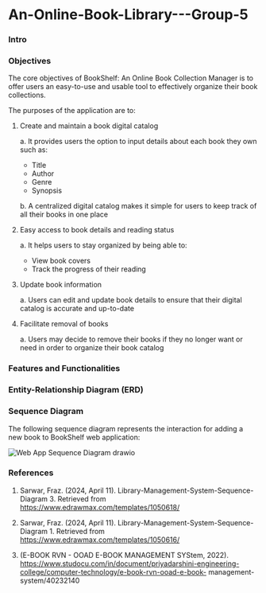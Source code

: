 # An-Online-Book-Library---Group-5


### Intro

### Objectives
The core objectives of BookShelf: An Online Book Collection Manager is to offer users an easy-to-use and usable tool to effectively organize their book collections.

The purposes of the application are to:

  1. Create and maintain a book digital catalog
     
     a. It provides users the option to input details about each book they own such as: 
     - Title
     - Author
     - Genre
     - Synopsis
       
     b. A centralized digital catalog makes it simple for users to keep track of all their books in one place
   
 2. Easy access to book details and reading status 

    a. It helps users to stay organized by being able to:
    - View book covers
    - Track the progress of their reading 
 
 3. Update book information

    a. Users can edit and update book details to ensure that their digital catalog is accurate and up-to-date
  
 4. Facilitate removal of books

    a. Users may decide to remove their books if they no longer want or need in order to organize their book catalog

### Features and Functionalities

### Entity-Relationship Diagram (ERD)

### Sequence Diagram
The following sequence diagram represents the interaction for adding a new book to BookShelf web application:

![Web App Sequence Diagram drawio](https://github.com/nrathifa/An-Online-Book-Library---Group-5/assets/170921758/3679765b-b224-4672-a184-5216ee8faaa7)

### References

  1. Sarwar, Fraz. (2024, April 11). Library-Management-System-Sequence-Diagram 3. Retrieved from https://www.edrawmax.com/templates/1050618/


  2. Sarwar, Fraz. (2024, April 11). Library-Management-System-Sequence-Diagram 1. Retrieved from https://www.edrawmax.com/templates/1050616/


  3. (E-BOOK RVN - OOAD E-BOOK MANAGEMENT SYStem, 2022). https://www.studocu.com/in/document/priyadarshini-engineering-college/computer-technology/e-book-rvn-ooad-e-book-         management-system/40232140 

  
